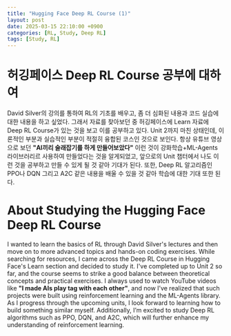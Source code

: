 ```yaml
---
title: "Hugging Face Deep RL Course (1)"
layout: post
date: 2025-03-15 22:10:00 +0900
categories: [RL, Study, Deep RL]
tags: [Study, RL]
---
```


# 허깅페이스 Deep RL Course 공부에 대하여
David Silver의 강의를 통하여 RL의 기초를 배우고, 좀 더 심화된 내용과 코드 실습에 대한 내용을 하고 싶었다.
그래서 자료를 찾아보던 중 허깅페이스에 Learn 자료에 Deep RL Course가 있는 것을 보고 이를 공부하고 있다.
Unit 2까지 마친 상태인데, 이론적인 부분과 실습적인 부분이 적절히 융합된 코스인 것으로 보인다.
항상 유튜브 영상으로 보던 **"AI끼리 술래잡기를 하게 만들어보았다"** 이런 것이 강화학습+ML-Agents 라이브러리르 사용하여 만들었다는 것을 알게되었고,
앞으로의 Unit 챕터에서 나도 이런 것을 공부하고 만들 수 있게 될 것 같아 기대가 된다.
또한, Deep RL 알고리즘인 PPO나 DQN 그리고 A2C 같은 내용을 배울 수 있을 것 같아 학습에 대한 기대 또한 된다.



# About Studying the Hugging Face Deep RL Course
I wanted to learn the basics of RL through David Silver's lectures and then move on to more advanced topics and hands-on coding exercises.
While searching for resources, I came across the Deep RL Course in Hugging Face's Learn section and decided to study it.
I've completed up to Unit 2 so far, and the course seems to strike a good balance between theoretical concepts and practical exercises.
I always used to watch YouTube videos like **"I made AIs play tag with each other"**, and now I’ve realized that such projects were built using reinforcement learning and the ML-Agents library.
As I progress through the upcoming units, I look forward to learning how to build something similar myself.
Additionally, I’m excited to study Deep RL algorithms such as PPO, DQN, and A2C, which will further enhance my understanding of reinforcement learning.